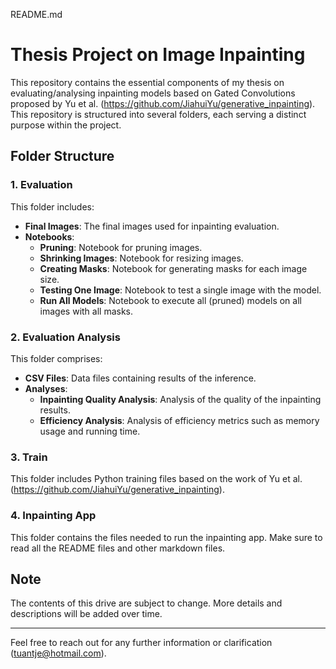 README.md
# Thesis Project on Image Inpainting

This repository contains the essential components of my thesis on evaluating/analysing inpainting models based on Gated Convolutions proposed by Yu et al. (https://github.com/JiahuiYu/generative_inpainting). This repository is structured into several folders, each serving a distinct purpose within the project.

## Folder Structure

### 1. Evaluation
This folder includes:
- **Final Images**: The final images used for inpainting evaluation.
- **Notebooks**:
  - **Pruning**: Notebook for pruning images.
  - **Shrinking Images**: Notebook for resizing images.
  - **Creating Masks**: Notebook for generating masks for each image size.
  - **Testing One Image**: Notebook to test a single image with the model.
  - **Run All Models**: Notebook to execute all (pruned) models on all images with all masks.

### 2. Evaluation Analysis
This folder comprises:
- **CSV Files**: Data files containing results of the inference.
- **Analyses**:
  - **Inpainting Quality Analysis**: Analysis of the quality of the inpainting results.
  - **Efficiency Analysis**: Analysis of efficiency metrics such as memory usage and running time.

### 3. Train
This folder includes Python training files based on the work of Yu et al. (https://github.com/JiahuiYu/generative_inpainting). 

### 4. Inpainting App
This folder contains the files needed to run the inpainting app. Make sure to read all the README files and other markdown files.


## Note
The contents of this drive are subject to change. More details and descriptions will be added over time.

---

Feel free to reach out for any further information or clarification (tuantje@hotmail.com).
